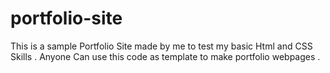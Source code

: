 # portfolio-site
This is a sample Portfolio Site made by me to test my basic Html and CSS  Skills .
Anyone Can use this code as template to make portfolio webpages .
